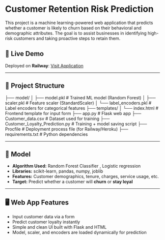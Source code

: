 # Customer Retention Risk Prediction

This project is a machine learning-powered web application that predicts whether a customer is likely to churn based on their behavioral and demographic attributes. The goal is to assist businesses in identifying high-risk customers and taking proactive steps to retain them.

## 🚀 Live Demo

Deployed on **Railway**: [Visit Application](https://customer-loyalty-predictor.up.railway.app/)  


---

## 📂 Project Structure
├── model/
│ ├── model.pkl # Trained ML model (Random Forest)
│ ├── scaler.pkl # Feature scaler (StandardScaler)
│ └── label_encoders.pkl # Label encoders for categorical features
├── templates/
│ └── index.html # Frontend template for input form
├── app.py # Flask web app
├── Customer_data.csv # Dataset used for training
├── Customer_Loyalty_Prediction.py # Training + model saving script
├── Procfile # Deployment process file (for Railway/Heroku)
├── requirements.txt # Python dependencies


---

## 🧠 Model

- **Algorithm Used:** Random Forest Classifier , Logistic regression
- **Libraries:** scikit-learn, pandas, numpy, joblib
- **Features:** Customer demographics, tenure, charges, service usage, etc.
- **Target:** Predict whether a customer will **churn** or **stay loyal**

---

## 🖥️ Web App Features

- Input customer data via a form
- Predict customer loyalty instantly
- Simple and clean UI built with Flask and HTML
- Model, scaler, and encoders are loaded dynamically for prediction

